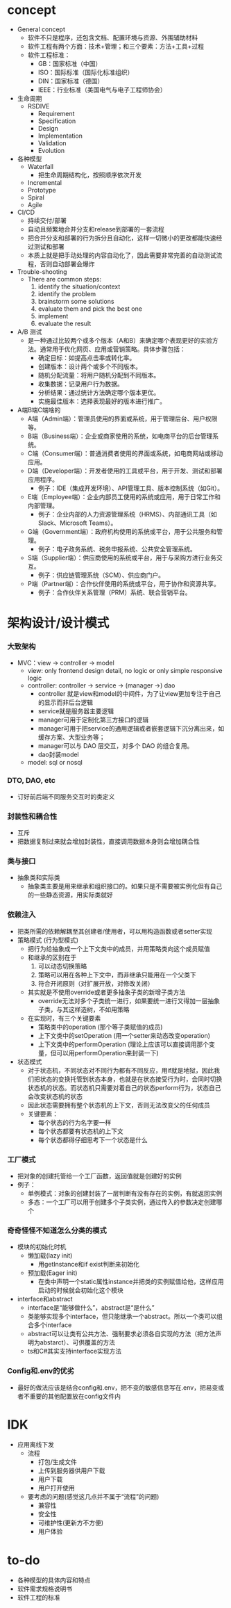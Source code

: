 
# concept
- General concept
    - 软件不只是程序，还包含文档、配置环境与资源、外围辅助材料
    - 软件工程有两个方面：技术+管理；和三个要素：方法+工具+过程 
    - 软件工程标准：
        - GB：国家标准（中国） 
        - ISO：国际标准（国际化标准组织） 
        - DIN：国家标准（德国） 
        - IEEE：行业标准（美国电气与电子工程师协会） 
- 生命周期
    - RSDIVE
        - Requirement
        - Specification
        - Design
        - Implementation
        - Validation
        - Evolution
- 各种模型
    - Waterfall
        - 把生命周期结构化，按照顺序依次开发
    - Incremental
    - Prototype
    - Spiral
    - Agile
- CI/CD
    - 持续交付/部署
    - 自动且频繁地合并分支和release到部署的一套流程
    - 把合并分支和部署的行为拆分且自动化，这样一切微小的更改都能快速经过测试和部署
    - 本质上就是把手动处理的内容自动化了，因此需要非常完善的自动测试流程，否则自动部署会爆炸
- Trouble-shooting
    - There are common steps: 
        1. identify the situation/context
        2. identify the problem
        3. brainstorm some solutions
        4. evaluate them and pick the best one
        5. implement
        6. evaluate the result
- A/B 测试
    - 是一种通过比较两个或多个版本（A和B）来确定哪个表现更好的实验方法。通常用于优化网页、应用或营销策略。具体步骤包括：
        - 确定目标：如提高点击率或转化率。
        - 创建版本：设计两个或多个不同版本。
        - 随机分配流量：将用户随机分配到不同版本。
        - 收集数据：记录用户行为数据。
        - 分析结果：通过统计方法确定哪个版本更优。
        - 实施最佳版本：选择表现最好的版本进行推广。
- A端B端C端啥的
    - A端（Admin端）：管理员使用的界面或系统，用于管理后台、用户权限等。
    - B端（Business端）：企业或商家使用的系统，如电商平台的后台管理系统。
    - C端（Consumer端）：普通消费者使用的界面或系统，如电商网站或移动应用。
    - D端（Developer端）：开发者使用的工具或平台，用于开发、测试和部署应用程序。
        - 例子：IDE（集成开发环境）、API管理工具、版本控制系统（如Git）。
    - E端（Employee端）：企业内部员工使用的系统或应用，用于日常工作和内部管理。
        - 例子：企业内部的人力资源管理系统（HRMS）、内部通讯工具（如Slack、Microsoft Teams）。
    - G端（Government端）：政府机构使用的系统或平台，用于公共服务和管理。
        - 例子：电子政务系统、税务申报系统、公共安全管理系统。
    - S端（Supplier端）：供应商使用的系统或平台，用于与采购方进行业务交互。
        - 例子：供应链管理系统（SCM）、供应商门户。
    - P端（Partner端）：合作伙伴使用的系统或平台，用于协作和资源共享。
        - 例子：合作伙伴关系管理（PRM）系统、联合营销平台。



# 架构设计/设计模式
### 大致架构
- MVC：view -> controller -> model
    - view: only frontend design detail, no logic or only simple responsive logic
    - controller: controller -> service -> (manager ->) dao
        - controller 就是view和model的中间件，为了让view更加专注于自己的显示而非后台逻辑
        - service就是服务器主要逻辑
        - manager可用于定制化第三方接口的逻辑
        - manager可用于把service的通用逻辑或者嵌套逻辑下沉分离出来，如缓存方案、大型业务等；
        - manager可以与 DAO 层交互，对多个 DAO 的组合复用。
        - dao封装model
    - model: sql or nosql
### DTO, DAO, etc
- 订好前后端不同服务交互时的类定义
### 封装性和耦合性
- 互斥
- 把数据复制过来就会增加封装性，直接调用数据本身则会增加耦合性
### 类与接口
- 抽象类和实际类
    - 抽象类主要是用来继承和组织接口的。如果只是不需要被实例化但有自己的一些静态资源，用实际类就好
### 依赖注入
- 把类所需的依赖解耦至其创建者/使用者，可以用构造函数或者setter实现
- 策略模式 (行为型模式)
    - 把行为给抽象成一个上下文类中的成员，并用策略类向这个成员赋值
    - 和继承的区别在于
        1. 可以动态切换策略
        2. 策略可以用在各种上下文中，而非继承只能用在一个父类下
        3. 符合开闭原则（对扩展开放，对修改关闭）
    - 其实就是不使用override或者更多抽象子类的新增子类方法
        - override无法对多个子类统一进行，如果要统一进行又得加一层抽象子类，与其这样造树，不如用策略
    - 在实现时，有三个关键要素
        - 策略类中的operation (那个等子类赋值的成员)
        - 上下文类中的setOperation (用一个setter来动态改变operation)
        - 上下文类中的performOperation (理论上应该可以直接调用那个变量，但可以用performOperation来封装一下)
- 状态模式
    - 对于状态机，不同状态对不同行为都有不同反应，用if就是地狱，因此我们把状态的变换托管到状态本身，也就是在状态接受行为时，会同时切换状态机的状态。而状态机只需要对着自己的状态perform行为，状态自己会改变状态机的状态
    - 因此状态需要拥有整个状态机的上下文，否则无法改变父的任何成员
    - 关键要素：
        - 每个状态的行为名字要一样
        - 每个状态都要有状态机的上下文
        - 每个状态都得仔细思考下一个状态是什么
### 工厂模式
- 把对象的创建托管给一个工厂函数，返回值就是创建好的实例
- 例子：
    - 单例模式：对象的创建封装了一层判断有没有存在的实例，有就返回实例
    - 多态：一个工厂可以用于创建多个子类实例，通过传入的参数决定创建哪个
### 奇奇怪怪不知道怎么分类的模式
- 模块的初始化时机
    - 懒加载(lazy init)
        - 用getInstance和if exist判断来初始化
    - 预加载(Eager init)
        - 在类中声明一个static属性instance并把类的实例赋值给他，这样应用启动的时候就会初始化这个模块
- interface和abstract
    - interface是“能够做什么”，abstract是“是什么”
    - 类能够实现多个interface，但只能继承一个abstract。所以一个类可以组合多个interface
    - abstract可以让类有公共方法、强制要求必须各自实现的方法（把方法声明为abstarct）、可供覆盖的方法
    - ts和C#其实支持interface实现方法
### Config和.env的优劣
- 最好的做法应该是结合config和.env，把不变的敏感信息写在.env，把易变或者不重要的其他配置放在config文件内



# IDK
- 应用离线下发
    - 流程
        - 打包/生成文件
        - 上传到服务器供用户下载
        - 用户下载
        - 用户打开使用
    - 要考虑的问题(感觉这几点并不属于“流程”的问题)
        - 兼容性
        - 安全性
        - 可维护性(更新方不方便)
        - 用户体验



# to-do
- 各种模型的具体内容和特点
- 软件需求规格说明书
- 软件工程的标准